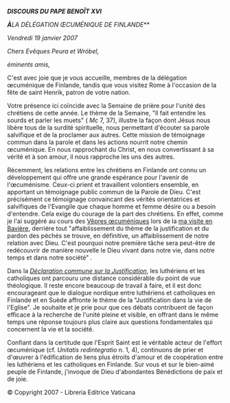 ***DISCOURS DU PAPE BENOÎT XVI***

***À**LA DÉLÉGATION ŒCUMÉNIQUE DE FINLANDE***

*Vendredi 19 janvier 2007*

*Chers Evêques Peura et Wróbel,*

*éminents amis,*

C'est avec joie que je vous accueille, membres de la délégation œcuménique de Finlande, tandis que vous visitez Rome à l'occasion de la fête de saint Henrik, patron de votre nation.

Votre présence ici coïncide avec la Semaine de prière pour l'unité des chrétiens de cette année. Le thème de la Semaine, "Il fait entendre les sourds et parler les muets" ( *Mc* 7, 37), illustre la façon dont Jésus nous libère tous de la surdité spirituelle, nous permettant d'écouter sa parole salvifique et de la proclamer aux autres. Cette mission de témoignage commun dans la parole et dans les actions nourrit notre chemin œcuménique. En nous rapprochant du Christ, en nous convertissant à sa vérité et à son amour, il nous rapproche les uns des autres.

Récemment, les relations entre les chrétiens en Finlande ont connu un développement qui offre une grande espérance pour l'avenir de l'œcuménisme. Ceux-ci prient et travaillent volontiers ensemble, en apportant un témoignage public commun de la Parole de Dieu. C'est précisément ce témoignage convaincant des vérités orientatrices et salvifiques de l'Evangile que chaque homme et femme désire ou a besoin d'entendre. Cela exige du courage de la part des chrétiens. En effet, comme je l'ai suggéré au cours des [Vêpres œcuméniques](/content/benedict-xvi/fr/homilies/2006/documents/hf_ben-xvi_hom_20060912_vespri-regensburg.html) lors de la [ma visite en Bavière](/content/benedict-xvi/fr/travels/2006/index_germania.html), derrière tout "affaiblissement du thème de la justification et du pardon des péchés se trouve, en définitive, un affaiblissement de notre relation avec Dieu. C'est pourquoi notre première tâche sera peut-être de redécouvrir de manière nouvelle le Dieu vivant dans notre vie, dans notre temps et dans notre société" *.*

Dans la *[Déclaration commune sur la Justification](http://www.vatican.va/roman_curia/pontifical_councils/chrstuni/documents/rc_pc_chrstuni_doc_31101999_cath-luth-joint-declaration_fr.html)*, les luthériens et les catholiques ont parcouru une distance considérable du point de vue théologique. Il reste encore beaucoup de travail à faire, et il est donc encourageant que le dialogue nordique entre luthériens et catholiques en Finlande et en Suède affronte le thème de la "Justification dans la vie de l'Eglise". Je souhaite et je prie pour que ces débats contribuent de façon efficace à la recherche de l'unité pleine et visible, en offrant dans le même temps une réponse toujours plus claire aux questions fondamentales qui concernent la vie et la société.

Confiant dans la certitude que l'Esprit Saint est le véritable acteur de l'effort œcuménique (cf. *Unitatis redintegratio* n. 1, 4), continuons de prier et d'œuvrer à l'édification de liens plus étroits d'amour et de coopération entre les luthériens et les catholiques en Finlande. Sur vous et sur le bien-aimé peuple de Finlande, j'invoque de Dieu d'abondantes Bénédictions de paix et de joie.

© Copyright 2007 - Libreria Editrice Vaticana